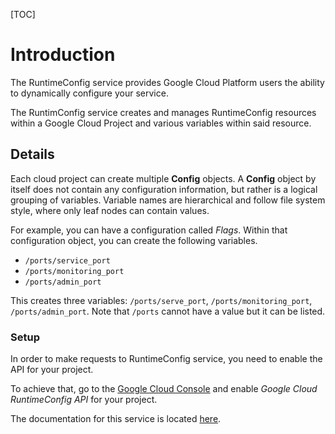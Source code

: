 [TOC]

# Introduction

The RuntimeConfig service provides Google Cloud Platform users the ability to
dynamically configure your service.

The RuntimConfig service creates and manages RuntimeConfig resources
within a Google Cloud Project and various variables within said resource.

## Details

Each cloud project can create multiple **Config** objects. A **Config** object
by itself does not contain any configuration information, but rather is a
logical grouping of variables. Variable names are hierarchical and follow file
system style, where only leaf nodes can contain values.

For example, you can have a configuration called *Flags*. Within that
configuration object, you can create the following variables.

* `/ports/service_port`
* `/ports/monitoring_port`
* `/ports/admin_port`

This creates three variables: `/ports/serve_port`, `/ports/monitoring_port`,
`/ports/admin_port`. Note that `/ports` cannot have a value but it can be
listed.

### Setup

In order to make requests to RuntimeConfig service, you need to enable the API
for your project.

To achieve that, go to the
[Google Cloud Console](https://console.cloud.google.com/apis/api/runtimeconfig.googleapis.com/overview)
and enable *Google Cloud RuntimeConfig API* for your project.

The documentation for this service is located
[here](https://cloud.google.com/deployment-manager/runtime-configurator/reference/rest/).
